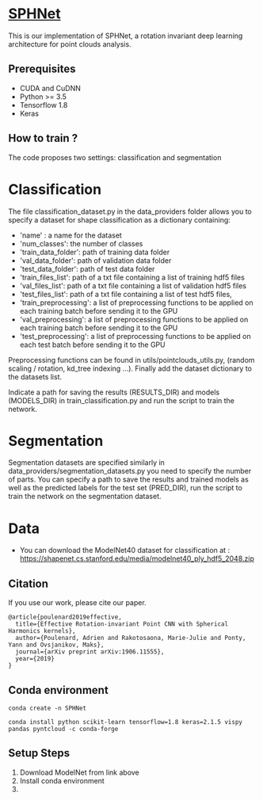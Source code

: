 # [SPHNet](https://arxiv.org/abs/1906.11555)
This is our implementation of SPHNet, a rotation invariant deep learning architecture for point clouds analysis.


## Prerequisites
* CUDA and CuDNN
* Python >= 3.5
* Tensorflow 1.8
* Keras

## How to train ?

The code proposes two settings: classification and segmentation

# Classification
The file classification_dataset.py in the data_providers folder allows you to specify a dataset for shape classification as a dictionary containing:
* 'name' : a name for the dataset
* 'num_classes': the number of classes
* 'train_data_folder': path of training data folder
* 'val_data_folder': path of validation data folder
* 'test_data_folder': path of test data folder
* 'train_files_list': path of a txt file containing a list of training hdf5 files
* 'val_files_list': path of a txt file containing a list of validation hdf5 files
* 'test_files_list': path of a txt file containing a list of test hdf5 files,
* 'train_preprocessing': a list of preprocessing functions to be applied on each training batch before sending it to the GPU
* 'val_preprocessing': a list of preprocessing functions to be applied on each training batch before sending it to the GPU
* 'test_preprocessing': a list of preprocessing functions to be applied on each test batch before sending it to the GPU

Preprocessing functions can be found in utils/pointclouds_utils.py, (random scaling / rotation, kd_tree indexing ...).
Finally add the dataset dictionary to the datasets list.

Indicate a path for saving the results (RESULTS_DIR) and models (MODELS_DIR) in train_classification.py and run the script to 
train the network.

# Segmentation 
Segmentation datasets are specified similarly in data_providers/segmentation_datasets.py 
you need to specify the number of parts. You can specify a path to save the results and trained models as well as the predicted 
labels for the test set (PRED_DIR), run the script to train the network on the segmentation dataset.


# Data

* You can download the ModelNet40 dataset for classification at : https://shapenet.cs.stanford.edu/media/modelnet40_ply_hdf5_2048.zip



## Citation
If you use our work, please cite our paper.
```
@article{poulenard2019effective,
  title={Effective Rotation-invariant Point CNN with Spherical Harmonics kernels},
  author={Poulenard, Adrien and Rakotosaona, Marie-Julie and Ponty, Yann and Ovsjanikov, Maks},
  journal={arXiv preprint arXiv:1906.11555},
  year={2019}
}
```

## Conda environment
```
conda create -n SPHNet

conda install python scikit-learn tensorflow=1.8 keras=2.1.5 vispy pandas pyntcloud -c conda-forge

```


## Setup Steps 
 1. Download ModelNet from link above
 2. Install conda environment
 3. 